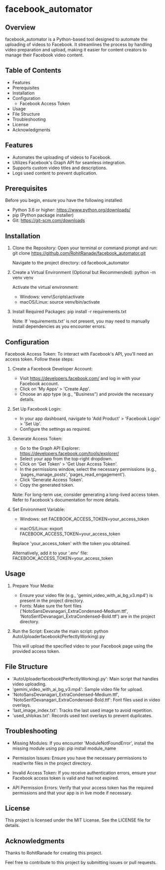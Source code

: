 facebook_automator
==================

Overview
--------
facebook_automator is a Python-based tool designed to automate the uploading of videos to Facebook. It streamlines the process by handling video preparation and upload, making it easier for content creators to manage their Facebook video content.

Table of Contents
-----------------
- Features
- Prerequisites
- Installation
- Configuration
  - Facebook Access Token
- Usage
- File Structure
- Troubleshooting
- License
- Acknowledgments

Features
--------
- Automates the uploading of videos to Facebook.
- Utilizes Facebook's Graph API for seamless integration.
- Supports custom video titles and descriptions.
- Logs used content to prevent duplication.

Prerequisites
-------------
Before you begin, ensure you have the following installed:
- Python 3.6 or higher: https://www.python.org/downloads/
- pip (Python package installer)
- Git: https://git-scm.com/downloads

Installation
------------
1. Clone the Repository:
   Open your terminal or command prompt and run:
   git clone https://github.com/RohitRanade/facebook_automator.git

   Navigate to the project directory:
   cd facebook_automator

2. Create a Virtual Environment (Optional but Recommended):
   python -m venv venv

   Activate the virtual environment:
   - Windows:
     venv\Scripts\activate
   - macOS/Linux:
     source venv/bin/activate

3. Install Required Packages:
   pip install -r requirements.txt

   Note: If 'requirements.txt' is not present, you may need to manually install dependencies as you encounter errors.

Configuration
-------------
Facebook Access Token:
To interact with Facebook's API, you'll need an access token. Follow these steps:

1. Create a Facebook Developer Account:
   - Visit https://developers.facebook.com/ and log in with your Facebook account.
   - Click on 'My Apps' > 'Create App'.
   - Choose an app type (e.g., "Business") and provide the necessary details.

2. Set Up Facebook Login:
   - In your app dashboard, navigate to 'Add Product' > 'Facebook Login' > 'Set Up'.
   - Configure the settings as required.

3. Generate Access Token:
   - Go to the Graph API Explorer: https://developers.facebook.com/tools/explorer/
   - Select your app from the top-right dropdown.
   - Click on 'Get Token' > 'Get User Access Token'.
   - In the permissions window, select the necessary permissions (e.g., 'pages_manage_posts', 'pages_read_engagement').
   - Click 'Generate Access Token'.
   - Copy the generated token.

   Note: For long-term use, consider generating a long-lived access token. Refer to Facebook's documentation for more details.

4. Set Environment Variable:
   - Windows:
     set FACEBOOK_ACCESS_TOKEN=your_access_token

   - macOS/Linux:
     export FACEBOOK_ACCESS_TOKEN=your_access_token

   Replace 'your_access_token' with the token you obtained.

   Alternatively, add it to your '.env' file:
   FACEBOOK_ACCESS_TOKEN=your_access_token

Usage
-----
1. Prepare Your Media:
   - Ensure your video file (e.g., 'gemini_video_with_ai_bg_v3.mp4') is present in the project directory.
   - Fonts: Make sure the font files ('NotoSansDevanagari_ExtraCondensed-Medium.ttf', 'NotoSerifDevanagari_ExtraCondensed-Bold.ttf') are in the project directory.

2. Run the Script:
   Execute the main script:
   python AutoUploaderfacebook(PerfectlyWorking).py

   This will upload the specified video to your Facebook page using the provided access token.

File Structure
--------------
- 'AutoUploaderfacebook(PerfectlyWorking).py': Main script that handles video uploading.
- 'gemini_video_with_ai_bg_v3.mp4': Sample video file for upload.
- 'NotoSansDevanagari_ExtraCondensed-Medium.ttf', 'NotoSerifDevanagari_ExtraCondensed-Bold.ttf': Font files used in video overlays.
- 'last_image_index.txt': Tracks the last used image to avoid repetition.
- 'used_shlokas.txt': Records used text overlays to prevent duplicates.

Troubleshooting
---------------
- Missing Modules:
  If you encounter 'ModuleNotFoundError', install the missing module using pip:
  pip install module_name

- Permission Issues:
  Ensure you have the necessary permissions to read/write files in the project directory.

- Invalid Access Token:
  If you receive authentication errors, ensure your Facebook access token is valid and has not expired.

- API Permission Errors:
  Verify that your access token has the required permissions and that your app is in live mode if necessary.

License
-------
This project is licensed under the MIT License. See the LICENSE file for details.

Acknowledgments
---------------
Thanks to RohitRanade for creating this project.

Feel free to contribute to this project by submitting issues or pull requests.
